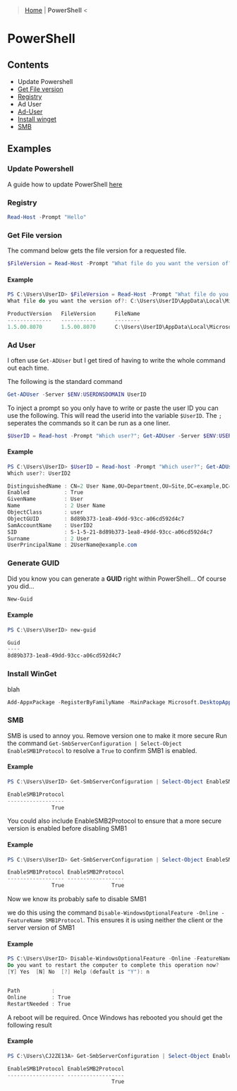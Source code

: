 > [Home](README.md) | **PowerShell** <
# PowerShell

## Contents
- Update Powershell
- [Get File version](#get-file-version)
- [Registry](#registry)
- Ad User
- [Ad-User](#ad-user)
- [Install winget](#install-winget)
- [SMB](#smb)


## Examples
### Update Powershell
A guide how to update PowerShell [here](UpdatePS.md)
### Registry
``` PowerShell
Read-Host -Prompt "Hello"
```

### Get File version
The command below gets the file version for a requested file.
```PowerShell
$FileVersion = Read-Host -Prompt "What file do you want the version of?"; (Get-Item $FileVersion).VersionInfo
```

#### Example
```PowerShell
PS C:\Users\UserID> $FileVersion = Read-Host -Prompt "What file do you want the version of?"; (Get-Item $FileVersion).VersionInfo
What file do you want the version of?: C:\Users\UserID\AppData\Local\Microsoft\Teams\current\Teams.exe

ProductVersion   FileVersion      FileName
--------------   -----------      --------
1.5.00.8070      1.5.00.8070      C:\Users\UserID\AppData\Local\Microsoft\Teams\current\Teams.exe
```

### Ad User
I often use `Get-ADUser` but I get tired of having to write the whole command out each time.

The following is the standard command
```PowerShell
Get-ADUser -Server $ENV:USERDNSDOMAIN UserID
```

To inject a prompt so you only have to write or paste the user ID you can use the following. This will read the userid into the variable `$UserID`. The `;` seperates the commands so it can be run as a one liner.
```PowerShell
$UserID = Read-host -Prompt "Which user?"; Get-ADUser -Server $ENV:USERDNSDOMAIN $UserID
```

#### Example
```PowerShell
PS C:\Users\UserID> $UserID = Read-host -Prompt "Which user?"; Get-ADUser -Server $ENV:USERDNSDOMAIN $UserID
Which user?: UserID2

DistinguishedName : CN=2 User Name,OU=Department,OU=Site,DC=example,DC=com
Enabled           : True
GivenName         : User
Name              : 2 User Name
ObjectClass       : user
ObjectGUID        : 8d89b373-1ea8-49dd-93cc-a06cd592d4c7
SamAccountName    : UserID2
SID               : S-1-5-21-8d89b373-1ea8-49dd-93cc-a06cd592d4c7
Surname           : 2 User
UserPrincipalName : 2UserName@example.com
```
### Generate GUID
Did you know you can generate a **GUID** right within PowerShell... Of course you did...
```PowerShell
New-Guid
```

#### Example
```PowerShell
PS C:\Users\UserID> new-guid

Guid
----
8d89b373-1ea8-49dd-93cc-a06cd592d4c7
```


### Install WinGet
blah
```PowerShell
Add-AppxPackage -RegisterByFamilyName -MainPackage Microsoft.DesktopAppInstaller_8wekyb3d8bbwe
```


### SMB
SMB is used to annoy you. Remove version one to make it more secure
Run the command `Get-SmbServerConfiguration | Select-Object EnableSMB1Protocol` to resolve a `True` to confirm SMB1 is enabled. 

#### Example
```PowerShell
PS C:\Users\UserID> Get-SmbServerConfiguration | Select-Object EnableSMB1Protocol

EnableSMB1Protocol
------------------
              True
```
You could also include EnableSMB2Protocol to ensure that a more secure version is enabled before disabling SMB1

#### Example
```PowerShell
PS C:\Users\UserID> Get-SmbServerConfiguration | Select-Object EnableSMB1Protocol, EnableSMB2Protocol

EnableSMB1Protocol EnableSMB2Protocol
------------------ ------------------
              True               True
```

Now we know its probably safe to disable SMB1

we do this using the command `Disable-WindowsOptionalFeature -Online -FeatureName SMB1Protocol`. This ensures it is using neither the client or the server version of SMB1

#### Example
```PowerShell
PS C:\Users\UserID> Disable-WindowsOptionalFeature -Online -FeatureName SMB1Protocol
Do you want to restart the computer to complete this operation now?
[Y] Yes  [N] No  [?] Help (default is "Y"): n


Path          :
Online        : True
RestartNeeded : True
```
A reboot will be required. Once Windows has rebooted you should get the following result
#### Example
```PowerShell
PS C:\Users\CJ2ZE13A> Get-SmbServerConfiguration | Select-Object EnableSMB1Protocol, EnableSMB2Protocol

EnableSMB1Protocol EnableSMB2Protocol
------------------ ------------------
                                 True
```

